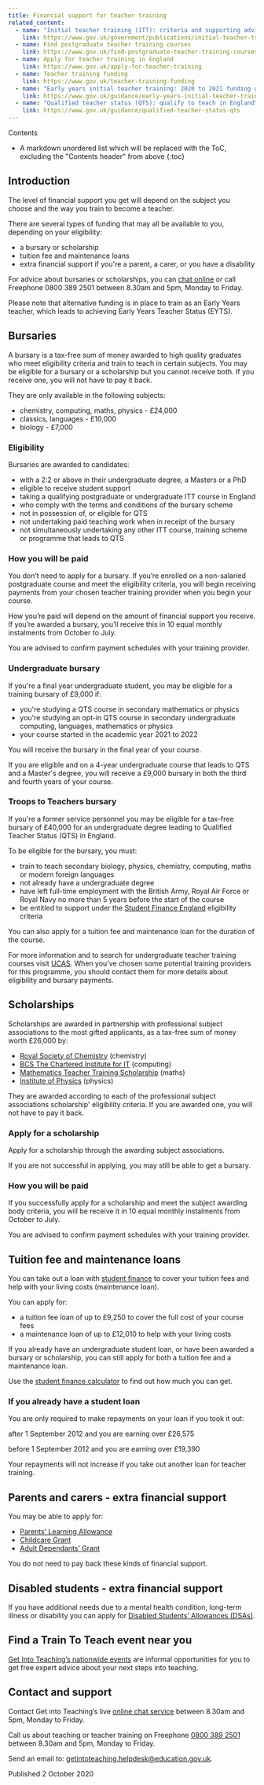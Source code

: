 ```yaml
---
title: Financial support for teacher training
related_content:
  - name: "Initial teacher training (ITT): criteria and supporting advice"
    link: https://www.gov.uk/government/publications/initial-teacher-training-criteria/initial-teacher-training-itt-criteria-and-supporting-advice
  - name: Find postgraduate teacher training courses
    link: https://www.gov.uk/find-postgraduate-teacher-training-courses
  - name: Apply for teacher training in England
    link: https://www.gov.uk/apply-for-teacher-training
  - name: Teacher training funding
    link: https://www.gov.uk/teacher-training-funding
  - name: "Early years initial teacher training: 2020 to 2021 funding guidance"
    link: https://www.gov.uk/guidance/early-years-initial-teacher-training-2020-to-2021-funding-guidance
  - name: "Qualified teacher status (QTS): qualify to teach in England"
    link: https://www.gov.uk/guidance/qualified-teacher-status-qts
---
```


Contents

* A markdown unordered list which will be replaced with the ToC, excluding the "Contents header" from above
{:toc}

## Introduction

The level of financial support you get will depend on the subject you
choose and the way you train to become a teacher.

There are several types of funding that may all be available to you,
depending on your eligibility:

  - a bursary or scholarship
  - tuition fee and maintenance loans
  - extra financial support if you're a parent, a carer, or you have a
    disability

For advice about bursaries or scholarships, you can [chat
online](https://beta-getintoteaching.education.gov.uk/#talk-to-us) or
call Freephone 0800 389 2501 between 8.30am and 5pm, Monday to Friday.

Please note that alternative funding is in place to train as an Early
Years teacher, which leads to achieving Early Years Teacher Status
(EYTS).

## Bursaries

A bursary is a tax-free sum of money awarded to high quality graduates
who meet eligibility criteria and train to teach in certain subjects.
You may be eligible for a bursary or a scholarship but you cannot
receive both. If you receive one, you will not have to pay it back.

They are only available in the following subjects:

  - chemistry, computing, maths, physics - £24,000
  - classics, languages - £10,000
  - biology - £7,000

### Eligibility

Bursaries are awarded to candidates:

  - with a 2:2 or above in their undergraduate degree, a Masters or a
    PhD
  - eligible to receive student support
  - taking a qualifying postgraduate or undergraduate ITT course in
    England
  - who comply with the terms and conditions of the bursary scheme
  - not in possession of, or eligible for QTS
  - not undertaking paid teaching work when in receipt of the bursary
  - not simultaneously undertaking any other ITT course, training scheme
    or programme that leads to QTS

### How you will be paid

You don’t need to apply for a bursary. If you’re enrolled on a
non-salaried postgraduate course and meet the eligibility criteria, you
will begin receiving payments from your chosen teacher training provider
when you begin your course.

How you’re paid will depend on the amount of financial support you
receive. If you’re awarded a bursary, you’ll receive this in 10 equal
monthly instalments from October to July.

You are advised to confirm payment schedules with your training
provider.

### Undergraduate bursary

If you're a final year undergraduate student, you may be eligible for a
training bursary of £9,000 if:

  - you're studying a QTS course in secondary mathematics or physics
  - you're studying an opt-in QTS course in secondary undergraduate
    computing, languages, mathematics or physics
  - your course started in the academic year 2021 to 2022

You will receive the bursary in the final year of your course.

If you are eligible and on a 4-year undergraduate course that leads to
QTS and a Master's degree, you will receive a £9,000 bursary in both the
third and fourth years of your course.

### Troops to Teachers bursary

If you're a former service personnel you may be eligible for a tax-free
bursary of £40,000 for an undergraduate degree leading to Qualified
Teacher Status (QTS) in England.

To be eligible for the bursary, you must:

  - train to teach secondary biology, physics, chemistry, computing,
    maths or modern foreign languages
  - not already have a undergraduate degree
  - have left full-time employment with the British Army, Royal Air
    Force or Royal Navy no more than 5 years before the start of the
    course
  - be entitled to support under the [Student Finance
    England](https://www.gov.uk/student-finance/who-qualifies)
    eligibility criteria

You can also apply for a tuition fee and maintenance loan for the
duration of the course.

For more information and to search for undergraduate teacher training
courses visit [UCAS](https://www.ucas.com). When you’ve chosen some
potential training providers for this programme, you should contact them
for more details about eligibility and bursary payments.

## Scholarships

Scholarships are awarded in partnership with professional subject
associations to the most gifted applicants, as a tax-free sum of money
worth £26,000 by:

  - [Royal Society of Chemistry](https://www.rsc.org/awards-funding/funding/teacher-training-scholarships/) (chemistry)
  - [BCS The Chartered Institute for IT](https://www.bcs.org/get-qualified/certification-and-scholarships-for-teachers/bcs-computer-teacher-scholarships/) (computing)
  - [Mathematics Teacher Training Scholarship](https://ima.org.uk/support/mathematics-teacher-training-scholarship/) (maths)
  - [Institute of Physics](https://www.iop.org/about/support-grants/iop-teacher-training-scholarships#gref) (physics)

They are awarded according to each of the professional subject
associations scholarship' eligibility criteria. If you are awarded one,
you will not have to pay it back.

### Apply for a scholarship

Apply for a scholarship through the awarding subject associations.

If you are not successful in applying, you may still be able to get a
bursary.

### How you will be paid

If you successfully apply for a scholarship and meet the subject
awarding body criteria, you will be receive it in 10 equal monthly
instalments from October to July.

You are advised to confirm payment schedules with your training
provider.

## Tuition fee and maintenance loans

You can take out a loan with [student
finance](https://www.gov.uk/teacher-training-funding) to cover your
tuition fees and help with your living costs (maintenance loan).

You can apply for:

  - a tuition fee loan of up to £9,250 to cover the full cost of your
    course fees
  - a maintenance loan of up to £12,010 to help with your living costs

If you already have an undergraduate student loan, or have been awarded
a bursary or scholarship, you can still apply for both a tuition fee and
a maintenance loan.

Use the [student finance
calculator](https://www.gov.uk/student-finance-calculator) to find out
how much you can get.

### If you already have a student loan

You are only required to make repayments on your loan if you took it
out:

after 1 September 2012 and you are earning over £26,575

before 1 September 2012 and you are earning over £19,390

Your repayments will not increase if you take out another loan for
teacher training.

## Parents and carers - extra financial support

You may be able to apply for:

  - [Parents’ Learning Allowance](https://www.gov.uk/parents-learning-allowance)
  - [Childcare Grant](https://www.gov.uk/childcare-grant)
  - [Adult Dependants’ Grant](https://www.gov.uk/adult-dependants-grant)

You do not need to pay back these kinds of financial support.

## Disabled students - extra financial support

If you have additional needs due to a mental health condition, long-term
illness or disability you can apply for [Disabled Students’ Allowances
(DSAs)](https://www.gov.uk/disabled-students-allowances-dsas/how-to-claim).

## Find a Train To Teach event near you

[Get Into Teaching’s nationwide events](events) are informal
opportunities for you to get free expert advice about your next steps
into teaching.

## Contact and support

Contact Get into Teaching’s live [online chat service](/#talk-to-us)
between 8.30am and 5pm, Monday to Friday.

Call us about teaching or teacher training on Freephone
[0800 389 2501](tel:08003892501) between 8.30am and 5pm, Monday to
Friday.

Send an email to: <getintoteaching.helpdesk@education.gov.uk>.

<div class="responsive-bottom-margin">
  <div class="app-c-published-dates" lang="en">
    Published 2 October 2020
  </div>
</div>
